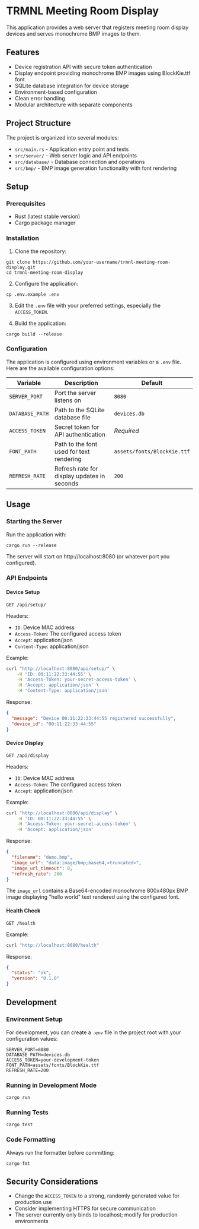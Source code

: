 # TRMNL Meeting Room Display

This application provides a web server that registers meeting room display devices and serves monochrome BMP images to them.

## Features

- Device registration API with secure token authentication
- Display endpoint providing monochrome BMP images using BlockKie.ttf font
- SQLite database integration for device storage
- Environment-based configuration
- Clean error handling
- Modular architecture with separate components

## Project Structure

The project is organized into several modules:

- `src/main.rs` - Application entry point and tests
- `src/server/` - Web server logic and API endpoints
- `src/database/` - Database connection and operations
- `src/bmp/` - BMP image generation functionality with font rendering

## Setup

### Prerequisites

- Rust (latest stable version)
- Cargo package manager

### Installation

1. Clone the repository:
```
git clone https://github.com/your-username/trmnl-meeting-room-display.git
cd trmnl-meeting-room-display
```

2. Configure the application:
```
cp .env.example .env
```

3. Edit the `.env` file with your preferred settings, especially the `ACCESS_TOKEN`.

4. Build the application:
```
cargo build --release
```

### Configuration

The application is configured using environment variables or a `.env` file. Here are the available configuration options:

| Variable | Description | Default |
|----------|-------------|---------|
| `SERVER_PORT` | Port the server listens on | `8080` |
| `DATABASE_PATH` | Path to the SQLite database file | `devices.db` |
| `ACCESS_TOKEN` | Secret token for API authentication | *Required* |
| `FONT_PATH` | Path to the font used for text rendering | `assets/fonts/BlockKie.ttf` |
| `REFRESH_RATE` | Refresh rate for display updates in seconds | `200` |

## Usage

### Starting the Server

Run the application with:

```
cargo run --release
```

The server will start on http://localhost:8080 (or whatever port you configured).

### API Endpoints

#### Device Setup

```
GET /api/setup/
```

Headers:
- `ID`: Device MAC address
- `Access-Token`: The configured access token
- `Accept`: application/json
- `Content-Type`: application/json

Example:

```bash
curl "http://localhost:8080/api/setup/" \
    -H 'ID: 00:11:22:33:44:55' \
    -H 'Access-Token: your-secret-access-token' \
    -H 'Accept: application/json' \
    -H 'Content-Type: application/json'
```

Response:

```json
{
  "message": "Device 00:11:22:33:44:55 registered successfully",
  "device_id": "00:11:22:33:44:55"
}
```

#### Device Display

```
GET /api/display
```

Headers:
- `ID`: Device MAC address
- `Access-Token`: The configured access token
- `Accept`: application/json

Example:

```bash
curl "http://localhost:8080/api/display" \
    -H 'ID: 00:11:22:33:44:55' \
    -H 'Access-Token: your-secret-access-token' \
    -H 'Accept: application/json'
```

Response:

```json
{
  "filename": "demo.bmp",
  "image_url": "data:image/bmp;base64,<truncated>",
  "image_url_timeout": 0,
  "refresh_rate": 200
}
```

The `image_url` contains a Base64-encoded monochrome 800x480px BMP image displaying "hello world" text rendered using the configured font.

#### Health Check

```
GET /health
```

Example:

```bash
curl "http://localhost:8080/health"
```

Response:

```json
{
  "status": "ok",
  "version": "0.1.0"
}
```

## Development

### Environment Setup

For development, you can create a `.env` file in the project root with your configuration values:

```
SERVER_PORT=8080
DATABASE_PATH=devices.db
ACCESS_TOKEN=your-development-token
FONT_PATH=assets/fonts/BlockKie.ttf
REFRESH_RATE=200
```

### Running in Development Mode

```
cargo run
```

### Running Tests

```
cargo test
```

### Code Formatting

Always run the formatter before committing:

```
cargo fmt
```

## Security Considerations

- Change the `ACCESS_TOKEN` to a strong, randomly generated value for production use
- Consider implementing HTTPS for secure communication
- The server currently only binds to localhost; modify for production environments